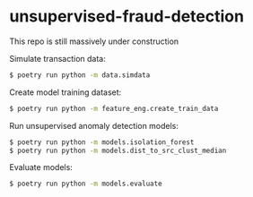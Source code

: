 # unsupervised-fraud-detection
This repo is still massively under construction

Simulate transaction data:
```bash
$ poetry run python -m data.simdata
```

Create model training dataset:
```bash
$ poetry run python -m feature_eng.create_train_data
```

Run unsupervised anomaly detection models:
```bash
$ poetry run python -m models.isolation_forest
$ poetry run python -m models.dist_to_src_clust_median
```

Evaluate models:
```bash
$ poetry run python -m models.evaluate
```
